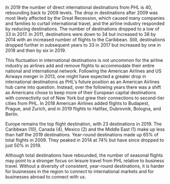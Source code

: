 In 2019 the number of direct international destinations from PHL is 40, rebounding back to 2009 levels. The drop in destinations after 2009 was most likely affected by the Great Recession, which caused many companies and families to curtail international travel, and the airline industry responded by reducing destinations. The number of destinations dropped to a low of 33 in 2017. In 2011, destinations were down to 34 but increased to 38 by 2014 with an increased number of flights to the Caribbean. Still, destinations dropped further in subsequent years to 33 in 2017 but increased by one in 2018 and then by six in 2019.

This fluctuation in international destinations is not uncommon for the airline industry as airlines add and remove flights to accommodate their entire national and international network. Following the American Airlines and US Airways merger in 2013, one might have expected a greater drop in international destinations as PHL's future position as an American Airlines hub came into question. Instead, over the following years there was a shift as Americans chose to keep more of their European capital destinations with connectivity out of New York but grew their connections to second-tier cities from PHL. In 2018 American Airlines added flights to Budapest, Prague, and Zurich, and in 2019 flights to Halifax, Dubrovnik, Bologna, and Berlin.

Europe remains the top flight destination, with 23 destinations in 2019. The Caribbean (10), Canada (4), Mexico (2) and the Middle East (1) make up less than half the 2019 destinations. Year-round destinations made up 65% of total flights in 2009. They peaked in 2014 at 74% but have since dropped to just 50% in 2019.

Although total destinations have rebounded, the number of seasonal flights may point to a stronger focus on leisure travel from PHL relative to business travel. Without a diversity of consistent, year-round destinations, it is harder for businesses in the region to connect to international markets and for businesses abroad to connect with us.